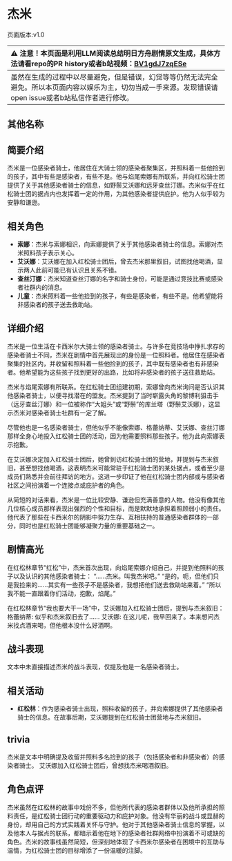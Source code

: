 # 杰米
页面版本:v1.0
 

| :warning: 注意！本页面是利用LLM阅读总结明日方舟剧情原文生成，具体方法请看repo的PR history或者b站视频：[BV1gdJ7zqESe](https://www.bilibili.com/video/BV1gdJ7zqESe/)         |
|:----------------------------|
| 虽然在生成的过程中以尽量避免，但是错误，幻觉等等仍然无法完全避免。所以本页面内容以娱乐为主，切勿当成一手来源。发现错误请open issue或者b站私信作者进行修改。|



## 其他名称

## 简要介绍
杰米是一位感染者骑士，他居住在大骑士领的感染者聚集区，并照料着一些他捡到的孩子，其中有些是感染者，有些不是。他与焰尾索娜有所联系，并向红松骑士团提供了关于其他感染者骑士的信息，如野鬃艾沃娜和远牙查丝汀娜。杰米似乎在红松骑士团的据点内也发挥着一定的作用，为其他感染者提供庇护。他为人似乎较为安静和谦逊。
## 相关角色
-   **索娜**：杰米与索娜相识，向索娜提供了关于其他感染者骑士的信息。索娜对杰米照料孩子表示关心。
-   **艾沃娜**：艾沃娜在加入红松骑士团后，曾去杰米那里叙旧，试图找他喝酒，显示两人此前可能已有认识且关系不错。
-   **查丝汀娜**：杰米知道查丝汀娜的名字和骑士身份，可能是通过竞技比赛或感染者社群内的消息。
-   **儿童**：杰米照料着一些他捡到的孩子，有些是感染者，有些不是。他希望能将非感染者的孩子送去救助站。
## 详细介绍
杰米是一位生活在卡西米尔大骑士领的感染者骑士。与许多在竞技场中挣扎求存的感染者骑士不同，杰米在剧情中首先展现出的身份是一位照料者。他居住在感染者聚集的社区内，并收留和照料着一些他捡到的孩子，其中既有感染者也有非感染者。他希望能为这些孩子找到更好的出路，比如将非感染者的孩子送往救助站。

杰米与焰尾索娜有所联系。在红松骑士团组建初期，索娜曾向杰米询问是否认识其他感染者骑士，以便寻找潜在的盟友。杰米提到了当时崭露头角的黎博利狙击手（远牙查丝汀娜）和一位被称作“大姐头”或“野鬃”的库兰塔（野鬃艾沃娜），这显示杰米对感染者骑士社群有一定了解。

尽管他也是一名感染者骑士，但他似乎不能像索娜、格蕾纳蒂、艾沃娜、查丝汀娜那样全身心地投入红松骑士团的活动，因为他需要照料那些孩子。他为此向索娜表示抱歉。

在艾沃娜决定加入红松骑士团后，她曾到访红松骑士团的营地，并提到与杰米叙旧，甚至想找他喝酒，这表明杰米可能常驻于红松骑士团的某处据点，或者至少是成员们熟悉并会前往拜访的地方。这进一步印证了他在红松骑士团内部或与感染者社区之间扮演着一个连接点或庇护者的角色。

从简短的对话来看，杰米是一位比较安静、谦逊但充满善意的人物。他没有像其他几位核心成员那样表现出强烈的个性和目标，而是默默地承担着照顾弱小的责任。他代表了那些在卡西米尔的阴影中努力生存、互相扶持的普通感染者群体的一部分，同时也是红松骑士团能够凝聚力量的重要基础之一。
## 剧情高光
在红松林章节“红松”中，杰米首次出现，向焰尾索娜介绍自己，并提到他照料的孩子以及认识的其他感染者骑士：
“......杰米。叫我杰米吧。”
“是的。呃，但他们只是我捡来的......其实有一些孩子不是感染者，我想把他们送去救助站来着。”
“所以我不能一直跟着你们活动，抱歉，焰尾。”

在红松林章节“我也要大干一场”中，艾沃娜加入红松骑士团后，提到与杰米叙旧：
格蕾纳蒂: 似乎和杰米叙旧去了......
艾沃娜: 在这儿呢，我早回来了。本来想问杰米找点酒来喝，但他根本没什么好酒啊。
## 战斗表现
文本中未直接描述杰米的战斗表现，仅提及他是一名感染者骑士。
## 相关活动
-   **红松林**：作为感染者骑士出现，照料收留的孩子，并向索娜提供了其他感染者骑士的信息。在故事后期，艾沃娜提到在红松骑士团营地与杰米叙旧。
## trivia
杰米是文本中明确提及收留并照料多名捡到的孩子（包括感染者和非感染者）的感染者骑士。
艾沃娜加入红松骑士团后，曾想找杰米喝酒叙旧。
## 角色点评
杰米虽然在红松林的故事中戏份不多，但他所代表的感染者群体以及他所承担的照料责任，是红松骑士团行动的重要驱动力和庇护对象。他没有华丽的战斗或显赫的身份，却用自己的方式实践着关怀与守护。他对于其他感染者骑士信息的掌握，以及他本人与据点的联系，都暗示着他在地下的感染者社群网络中扮演着不可或缺的角色。杰米的故事线虽然简短，但深刻地体现了卡西米尔感染者在困境中的互助与温情，为红松骑士团的目标增添了一份温暖的注脚。